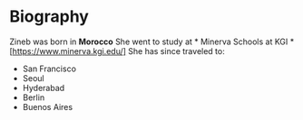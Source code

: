 # Biography 

Zineb was born in **Morocco**
She went to study at * Minerva Schools at KGI * [https://www.minerva.kgi.edu/]
She has since traveled to:
- San Francisco 
- Seoul 
- Hyderabad 
- Berlin 
- Buenos Aires
